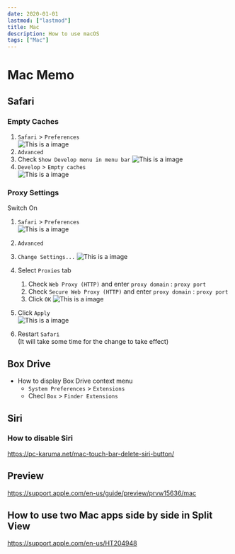 ```yaml
---
date: 2020-01-01
lastmod: ["lastmod"]
title: Mac
description: How to use macOS
tags: ["Mac"]
---
```


# Mac Memo

## Safari

### Empty Caches

1. `Safari` > `Preferences`  
  ![This is a image](../static/safari-preferences.png)
2. `Advanced`
3. Check `Show Develop menu in menu bar`
  ![This is a image](../static/safari-develo-menu.png)
4. `Develop` > `Empty caches`  
  ![This is a image](../static/safari-empty-cache.png)

### Proxy Settings
Switch On
1. `Safari` > `Preferences`  
  ![This is a image](../static/safari-preferences.png)
2. `Advanced`  
3. `Change Settings...`
  ![This is a image](../static/safari-change-settings.png)
4. Select `Proxies` tab
    1. Check `Web Proxy (HTTP)` and enter `proxy domain` : `proxy port`
    2. Check `Secure Web Proxy (HTTP)` and enter `proxy domain` : `proxy port`
    3. Click `OK`
    ![This is a image](../static/mac-proxy-settings.png)

5. Click `Apply`  
  ![This is a image](../static/mac-proxy-apply.png)
6. Restart `Safari`  
  (It will take some time for the change to take effect)


## Box Drive
* How to display Box Drive context menu
  * `System Preferences` > `Extensions`
  * Checl `Box` > `Finder Extensions`

## Siri

### How to disable Siri
https://pc-karuma.net/mac-touch-bar-delete-siri-button/

## Preview
https://support.apple.com/en-us/guide/preview/prvw15636/mac

## How to use two Mac apps side by side in Split View
https://support.apple.com/en-us/HT204948
